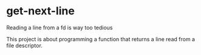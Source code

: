# get-next-line

Reading a line from a fd is way too tedious

This project is about programming a function that returns a line
read from a file descriptor.
